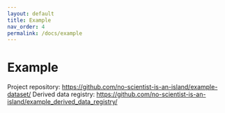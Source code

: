 ```yaml
---
layout: default
title: Example
nav_order: 4
permalink: /docs/example
---
```


# Example

Project repository: https://github.com/no-scientist-is-an-island/example-dataset/
Derived data registry: https://github.com/no-scientist-is-an-island/example_derived_data_registry/